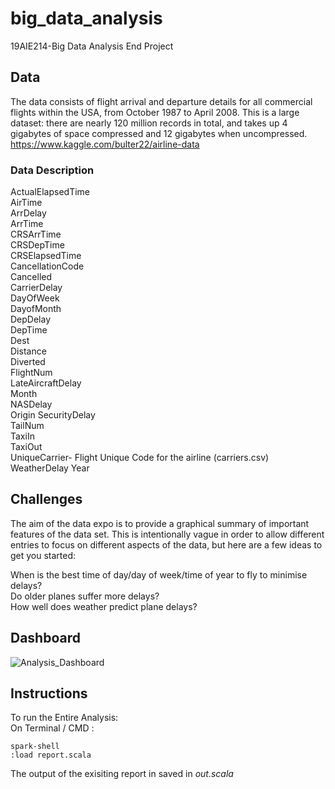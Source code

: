 # big_data_analysis
19AIE214-Big Data Analysis End Project

## Data
The data consists of flight arrival and departure details for all commercial flights within the USA, from October 1987 to April 2008. This is a large dataset: there are nearly 120 million records in total, and takes up 4 gigabytes of space compressed and 12 gigabytes when uncompressed.
https://www.kaggle.com/bulter22/airline-data

### Data Description

ActualElapsedTime  
AirTime   
ArrDelay   
ArrTime   
CRSArrTime   
CRSDepTime   
CRSElapsedTime   
CancellationCode   
Cancelled   
CarrierDelay   
DayOfWeek   
DayofMonth  
DepDelay   
DepTime   
Dest   
Distance   
Diverted   
FlightNum   
LateAircraftDelay   
Month   
NASDelay   
Origin 
SecurityDelay   
TailNum   
TaxiIn   
TaxiOut   
UniqueCarrier- Flight Unique Code for the airline (carriers.csv)    
WeatherDelay 
Year  

## Challenges
The aim of the data expo is to provide a graphical summary of important features of the data set. This is intentionally vague in order to allow different entries to focus on different aspects of the data, but here are a few ideas to get you started:  

  When is the best time of day/day of week/time of year to fly to minimise delays?  
  Do older planes suffer more delays?  
  How well does weather predict plane delays?  

## Dashboard
![Analysis_Dashboard](https://user-images.githubusercontent.com/55501708/115195544-83eda080-a10c-11eb-8ec6-7497406bb17d.jpg)

## Instructions
To run the Entire Analysis:  
On Terminal / CMD :  
```
spark-shell  
:load report.scala
```  
The output of the exisiting report in saved in <i>out.scala</i> 
